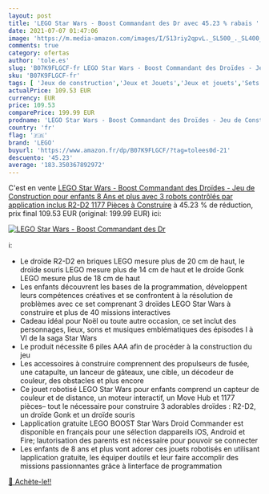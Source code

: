 ```yaml
---
layout: post
title: 'LEGO Star Wars - Boost Commandant des Dr avec 45.23 % rabais '
date: 2021-07-07 01:47:06
image: 'https://m.media-amazon.com/images/I/513riy2qpvL._SL500_._SL400_.jpg'
comments: true
category: ofertas
author: 'tole.es'
slug: 'B07K9FLGCF-fr LEGO Star Wars - Boost Commandant des Droïdes - Jeu de...'
sku: 'B07K9FLGCF-fr'
tags: [ 'Jeux de construction','Jeux et Jouets','Jeux et jouets','Sets de jeux de construction','lego', ]
actualPrice: 109.53 EUR
currency: EUR
price: 109.53
comparePrice: 199.99 EUR
prodname: 'LEGO Star Wars - Boost Commandant des Droïdes - Jeu de Construction pour enfants 8 Ans et plus avec 3 robots contrôlés par application  inclus R2-D2  1177 Pièces à Construire'
country: 'fr'
flag: '🇫🇷'
brand: 'LEGO'
buyurl: 'https://www.amazon.fr/dp/B07K9FLGCF/?tag=tolees0d-21'
descuento: '45.23'
average: '183.350367892972'
---
```


C'est en vente [LEGO Star Wars - Boost Commandant des Droïdes - Jeu de Construction pour enfants 8 Ans et plus avec 3 robots contrôlés par application  inclus R2-D2  1177 Pièces à Construire](https://www.amazon.fr/dp/B07K9FLGCF/?tag=tolees0d-21)  à  45.23 % de réduction, prix final  109.53 EUR (original: 199.99 EUR) ici:

[![LEGO Star Wars - Boost Commandant des Dr](https://m.media-amazon.com/images/I/513riy2qpvL._SL500_._SL400_.jpg)](https://www.amazon.fr/dp/B07K9FLGCF/?tag=tolees0d-21)

ℹ️:

- Le droïde R2-D2 en briques LEGO mesure plus de 20 cm de haut, le droïde souris LEGO mesure plus de 14 cm de haut et le droïde Gonk LEGO mesure plus de 18 cm de haut
- Les enfants découvrent les bases de la programmation, développent leurs compétences créatives et se confrontent à la résolution de problèmes avec ce set comprenant 3 droïdes LEGO Star Wars à construire et plus de 40 missions interactives
- Cadeau idéal pour Noël ou toute autre occasion, ce set inclut des personnages, lieux, sons et musiques emblématiques des épisodes I à VI de la saga Star Wars
- Le produit nécessite 6 piles AAA afin de procéder à la construction du jeu
- Les accessoires à construire comprennent des propulseurs de fusée, une catapulte, un lanceur de gâteaux, une cible, un décodeur de couleur, des obstacles et plus encore
- Ce jouet robotisé LEGO Star Wars pour enfants comprend un capteur de couleur et de distance, un moteur interactif, un Move Hub et 1177 pièces– tout le nécessaire pour construire 3 adorables droïdes : R2-D2, un droïde Gonk et un droïde souris
- Lapplication gratuite LEGO BOOST Star Wars Droid Commander est disponible en français pour une sélection dappareils iOS, Android et Fire; lautorisation des parents est nécessaire pour pouvoir se connecter
- Les enfants de 8 ans et plus vont adorer ces jouets robotisés en utilisant lapplication gratuite, les équiper doutils et leur faire accomplir des missions passionnantes grâce à linterface de programmation

[🛒 Achète-le!!](https://www.amazon.fr/dp/B07K9FLGCF/?tag=tolees0d-21)
